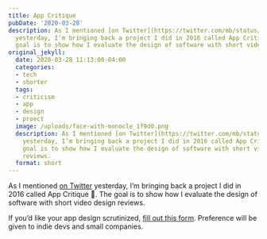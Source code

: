 ```yaml
---
title: App Critique
pubDate: '2020-03-28'
description: As I mentioned [on Twitter](https://twitter.com/mb/status/1243632324329254914)
  yesterday, I’m bringing back a project I did in 2016 called App Critique 🧐. The
  goal is to show how I evaluate the design of software with short video design reviews.
original_jekyll:
  date: 2020-03-28 11:13:00-04:00
  categories:
  - tech
  - shorter
  tags:
  - criticism
  - app
  - design
  - proect
  image: /uploads/face-with-monocle_1f9d0.png
  description: As I mentioned [on Twitter](https://twitter.com/mb/status/1243632324329254914)
    yesterday, I’m bringing back a project I did in 2016 called App Critique 🧐. The
    goal is to show how I evaluate the design of software with short video design
    reviews.
  format: short
---
```


As I mentioned [on Twitter](https://twitter.com/mb/status/1243632324329254914) yesterday, I’m bringing back a project I did in 2016 called App Critique 🧐. The goal is to show how I evaluate the design of software with short video design reviews.

If you’d like your app design scrutinized, [fill out this form](https://matthewbischoff.typeform.com/to/RjX8si). Preference will be given to indie devs and small companies.
